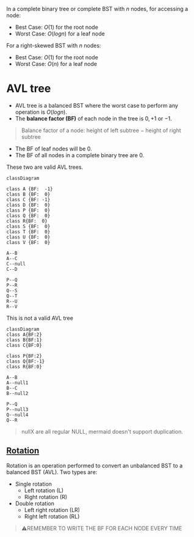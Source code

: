 In a complete binary tree or complete BST with $n$ nodes, for accessing a node:
- Best Case: $O(1)$ for the root node
- Worst Case: $O(log n)$ for a leaf node

For a right-skewed BST with $n$ nodes:
- Best Case: $O(1)$ for the root node
- Worst Case: $O(n)$ for a leaf node

# AVL tree
- AVL tree is a balanced BST where the worst case to perform any operation is $O(log n)$.
- The **balance factor (BF)** of each node in the tree is $0, +1$ or $-1$.
> Balance factor of a node: height of left subtree $-$ height of right subtree
- The BF of leaf nodes will be $0$.
- The BF of all nodes in a complete binary tree are $0$.

These two are valid AVL trees.

```mermaid
classDiagram

class A {BF:  -1}
class B {BF:  0}
class C {BF: -1}
class D {BF:  0}
class P {BF:  0}
class Q {BF:  0}
class R{BF:  0}
class S {BF:  0}
class T {BF:  0}
class U {BF:  0}
class V {BF:  0}

A--B
A--C
C--null
C--D

P--Q
P--R
Q--S
Q--T
R--U
R--V

```
This is not a valid AVL tree

```mermaid
classDiagram
class A{BF:2}
class B{BF:1}
class C{BF:0}

class P{BF:2}
class Q{BF:-1}
class R{BF:0}

A--B
A--null1
B--C
B--null2

P--Q
P--null3
Q--null4
Q--R

```
> nullX are all regular NULL, mermaid doesn't support duplication.

## [Rotation](https://en.wikipedia.org/wiki/Tree_rotation)

Rotation is an operation performed to convert an unbalanced BST to a balanced BST (AVL).
Two types are:
- Single rotation
  - Left rotation (L)
  - Right rotation (R)
- Double rotation
  - Left right rotation (LR)
  - Right left rotation (RL)
> :warning:REMEMBER TO WRITE THE BF FOR EACH NODE EVERY TIME

